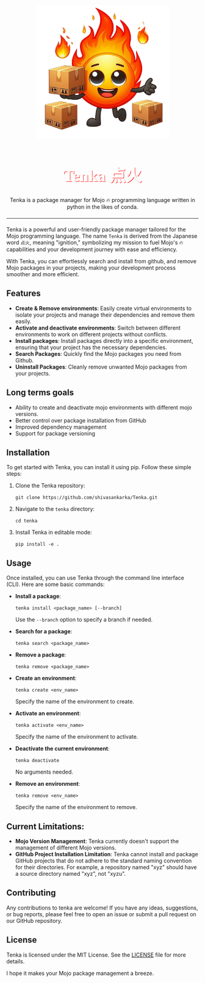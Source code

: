 <a name="readme-top"></a>

<div align="center">
  <a href="">
    <img src="./assets/tenka_logo.png" alt="Logo" width="350" height="350">
  </a>


  <h1 align="center" style="font-size: 3em; color: white; font-family: 'Avenir'; text-shadow: 1px 1px red;">Tenka 点火</h1>

  <p align="center">
    Tenka is a package manager for Mojo 🔥 programming language written in python in the likes of conda. 
  </p>
</div>
<p align="center">
    <hr style="border-top: 1px solid white; width: 100%; margin: 20px 0;">
</p>


Tenka is a powerful and user-friendly package manager tailored for the Mojo programming language. The name `Tenka` is derived from the Japanese word `点火`, meaning "ignition," symbolizing my mission to fuel Mojo's 🔥 capabilities and your development journey with ease and efficiency.

With Tenka, you can effortlessly search and install from github, and remove Mojo packages in your projects, making your development process smoother and more efficient. 

## Features

- **Create & Remove environments**: Easily create virtual environments to isolate your projects and manage their dependencies and remove them easily. 
- **Activate and deactivate environments**: Switch between different environments to work on different projects without conflicts.
- **Install packages**: Install packages directly into a specific environment, ensuring that your project has the necessary dependencies.
- **Search Packages**: Quickly find the Mojo packages you need from Github.
- **Uninstall Packages**: Cleanly remove unwanted Mojo packages from your projects.

## Long terms goals
- Ability to create and deactivate mojo environments with different mojo versions.
- Better control over package installation from GitHub
- Improved dependency management
- Support for package versioning

## Installation

To get started with Tenka, you can install it using pip. Follow these simple steps:

1. Clone the Tenka repository:
    ```
    git clone https://github.com/shivasankarka/Tenka.git
    ```
2. Navigate to the `tenka` directory:
    ```
    cd tenka
    ```
3. Install Tenka in editable mode:
    ```
    pip install -e .
    ```

## Usage

Once installed, you can use Tenka through the command line interface (CLI). Here are some basic commands:

- **Install a package**:
    ```
    tenka install <package_name> [--branch]
    ```
    Use the `--branch` option to specify a branch if needed.

- **Search for a package**:
    ```
    tenka search <package_name>
    ```

- **Remove a package**:
    ```
    tenka remove <package_name>
    ```

- **Create an environment**:
    ```
    tenka create <env_name>
    ```
    Specify the name of the environment to create.

- **Activate an environment**:
    ```
    tenka activate <env_name>
    ```
    Specify the name of the environment to activate.

- **Deactivate the current environment**:
    ```
    tenka deactivate
    ```
    No arguments needed.

- **Remove an environment**:
    ```
    tenka remove <env_name>
    ```
    Specify the name of the environment to remove.

## Current Limitations:
- **Mojo Version Management**: Tenka currently doesn't support the management of different Mojo versions.
- **GitHub Project Installation Limitation**: Tenka cannot install and package GitHub projects that do not adhere to the standard naming convention for their directories. For example, a repository named "xyz" should have a source directory named "xyz", not "xyzu".

## Contributing

Any contributions to tenka are welcome! If you have any ideas, suggestions, or bug reports, please feel free to open an issue or submit a pull request on our GitHub repository.

## License

Tenka is licensed under the MIT License. See the [LICENSE](LICENSE) file for more details.

I hope it makes your Mojo package management a breeze.
